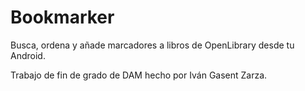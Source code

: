 # Bookmarker
Busca, ordena y añade marcadores a libros de OpenLibrary desde tu Android.

Trabajo de fin de grado de DAM hecho por Iván Gasent Zarza. 
